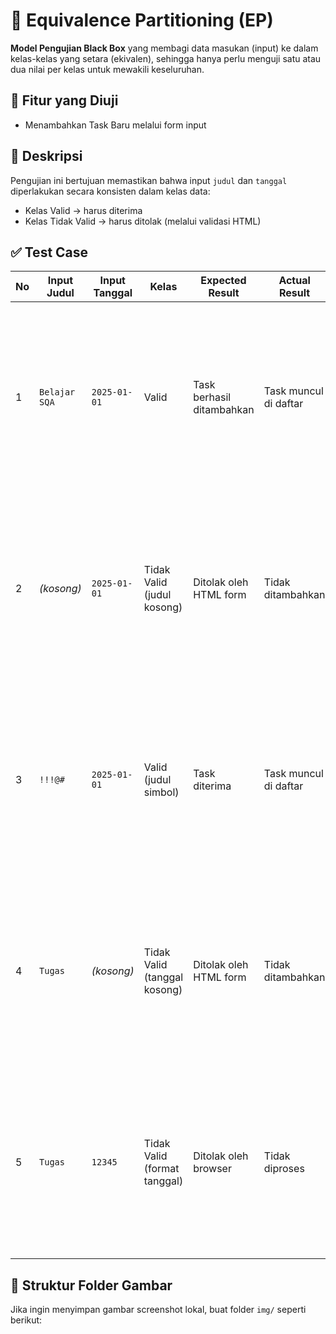 # 🧪 Equivalence Partitioning (EP)

**Model Pengujian Black Box** yang membagi data masukan (input) ke dalam kelas-kelas yang setara (ekivalen), sehingga hanya perlu menguji satu atau dua nilai per kelas untuk mewakili keseluruhan.

## 🎯 Fitur yang Diuji
- Menambahkan Task Baru melalui form input

## 🧾 Deskripsi
Pengujian ini bertujuan memastikan bahwa input `judul` dan `tanggal` diperlakukan secara konsisten dalam kelas data:
- Kelas Valid → harus diterima
- Kelas Tidak Valid → harus ditolak (melalui validasi HTML)

## ✅ Test Case

| No | Input Judul | Input Tanggal | Kelas | Expected Result | Actual Result | Status | Bukti Gambar |
|----|-------------|----------------|--------|------------------|----------------|--------|---------------|
| 1 | `Belajar SQA` | `2025-01-01` | Valid | Task berhasil ditambahkan | Task muncul di daftar | ✅ | <img width="300" src="https://github.com/user-attachments/assets/eqa-valid-1.png" /> |
| 2 | *(kosong)* | `2025-01-01` | Tidak Valid (judul kosong) | Ditolak oleh HTML form | Tidak ditambahkan | ✅ | <img width="300" src="https://github.com/user-attachments/assets/eqa-invalid-judul.png" /> |
| 3 | `!!!@#` | `2025-01-01` | Valid (judul simbol) | Task diterima | Task muncul di daftar | ✅ | <img width="300" src="https://github.com/user-attachments/assets/eqa-symbol-judul.png" /> |
| 4 | `Tugas` | *(kosong)* | Tidak Valid (tanggal kosong) | Ditolak oleh HTML form | Tidak ditambahkan | ✅ | <img width="300" src="https://github.com/user-attachments/assets/eqa-invalid-tanggal.png" /> |
| 5 | `Tugas` | `12345` | Tidak Valid (format tanggal) | Ditolak oleh browser | Tidak diproses | ✅ | <img width="300" src="https://github.com/user-attachments/assets/eqa-format-salah.png" /> |

## 📁 Struktur Folder Gambar
Jika ingin menyimpan gambar screenshot lokal, buat folder `img/` seperti berikut:

